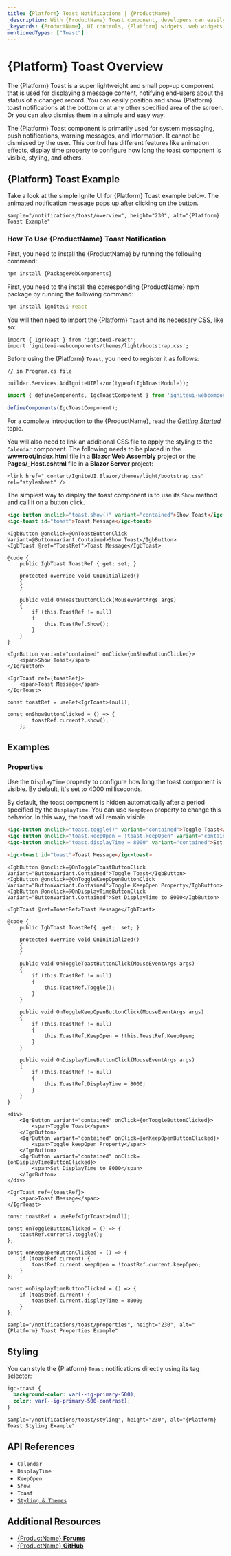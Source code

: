 ```yaml
---
title: {Platform} Toast Notifications | {ProductName}
_description: With {ProductName} Toast component, developers can easily integrate a brief, single-line message within mobile and desktop applications. Try it Now
_keywords: {ProductName}, UI controls, {Platform} widgets, web widgets, UI widgets, {Platform}, Native {Platform} Components Suite, Native {Platform} Controls, Native {Platform} Components Library, {Platform} Toast components
mentionedTypes: ["Toast"]
---
```


# {Platform} Toast Overview

The {Platform} Toast is a super lightweight and small pop-up component that is used for displaying a message content, notifying end-users about the status of a changed record. You can easily position and show {Platform} toast notifications at the bottom or at any other specified area of the screen. Or you can also dismiss them in a simple and easy way.

The {Platform} Toast component is primarily used for system messaging, push notifications, warning messages, and information. It cannot be dismissed by the user. This control has different features like animation effects, display time property to configure how long the toast component is visible, styling, and others.

## {Platform} Toast Example

Take a look at the simple Ignite UI for {Platform} Toast example below. The animated notification message pops up after clicking on the button.

`sample="/notifications/toast/overview", height="230", alt="{Platform} Toast Example"`


<div class="divider--half"></div>

### How To Use {ProductName} Toast Notification

<!-- WebComponents -->

First, you need to install the {ProductName} by running the following command:

```cmd
npm install {PackageWebComponents}
```

<!-- end: WebComponents -->

<!-- React -->

First, you need to the install the corresponding {ProductName} npm package by running the following command:

```cmd
npm install igniteui-react
```

You will then need to import the {Platform} `Toast` and its necessary CSS, like so:

```tsx
import { IgrToast } from 'igniteui-react';
import 'igniteui-webcomponents/themes/light/bootstrap.css';
```

<!-- end: React -->

Before using the {Platform} `Toast`, you need to register it as follows:


```razor
// in Program.cs file

builder.Services.AddIgniteUIBlazor(typeof(IgbToastModule));
```

```ts
import { defineComponents, IgcToastComponent } from 'igniteui-webcomponents';

defineComponents(IgcToastComponent);
```

For a complete introduction to the {ProductName}, read the [*Getting Started*](../general-getting-started.md) topic.

<!-- Blazor -->

You will also need to link an additional CSS file to apply the styling to the `Calendar` component. The following needs to be placed in the **wwwroot/index.html** file in a **Blazor Web Assembly** project or the **Pages/_Host.cshtml** file in a **Blazor Server** project:

```razor
<link href="_content/IgniteUI.Blazor/themes/light/bootstrap.css" rel="stylesheet" />
```

<!-- end: Blazor -->

The simplest way to display the toast component is to use its `Show` method and call it on a button click.

```html
<igc-button onclick="toast.show()" variant="contained">Show Toast</igc-button>
<igc-toast id="toast">Toast Message</igc-toast>
```

```razor
<IgbButton @onclick=@OnToastButtonClick Variant=@ButtonVariant.Contained>Show Toast</IgbButton>
<IgbToast @ref="ToastRef">Toast Message</IgbToast>

@code {
    public IgbToast ToastRef { get; set; }

    protected override void OnInitialized()
    {
    }

    public void OnToastButtonClick(MouseEventArgs args)
    {
        if (this.ToastRef != null)
        {
            this.ToastRef.Show();
        }
    }
}
```

```tsx
<IgrButton variant="contained" onClick={onShowButtonClicked}>
    <span>Show Toast</span>
</IgrButton>

<IgrToast ref={toastRef}>
    <span>Toast Message</span>
</IgrToast>

const toastRef = useRef<IgrToast>(null);

const onShowButtonClicked = () => {
        toastRef.current?.show();
    };
```

## Examples

### Properties

Use the `DisplayTime` property to configure how long the toast component is visible. By default, it's set to 4000 milliseconds.

By default, the toast component is hidden automatically after a period specified by the `DisplayTime`. You can use `KeepOpen` property to change this behavior. In this way, the toast will remain visible.

```html
<igc-button onclick="toast.toggle()" variant="contained">Toggle Toast</igc-button>
<igc-button onclick="toast.keepOpen = !toast.keepOpen" variant="contained">Toggle keepOpen property</igc-button>
<igc-button onclick="toast.displayTime = 8000" variant="contained">Set DisplayTime to 8000</igc-button>

<igc-toast id="toast">Toast Message</igc-toast>
```

```razor
<IgbButton @onclick=@OnToggleToastButtonClick Variant="ButtonVariant.Contained">Toggle Toast</IgbButton>
<IgbButton @onclick=@OnToggleKeepOpenButtonClick Variant="ButtonVariant.Contained">Toggle KeepOpen Property</IgbButton>
<IgbButton @onclick=@OnDisplayTimeButtonClick Variant="ButtonVariant.Contained">Set DisplayTime to 8000</IgbButton>

<IgbToast @ref=ToastRef>Toast Message</IgbToast>

@code {
    public IgbToast ToastRef{  get;  set; }

    protected override void OnInitialized()
    {
    }

    public void OnToggleToastButtonClick(MouseEventArgs args)
    {
        if (this.ToastRef != null)
        {
            this.ToastRef.Toggle();
        }
    }

    public void OnToggleKeepOpenButtonClick(MouseEventArgs args)
    {
        if (this.ToastRef != null)
        {
            this.ToastRef.KeepOpen = !this.ToastRef.KeepOpen;
        }
    }

    public void OnDisplayTimeButtonClick(MouseEventArgs args)
    {
        if (this.ToastRef != null)
        {
            this.ToastRef.DisplayTime = 8000;
        }
    }
}
```

```tsx
<div>
    <IgrButton variant="contained" onClick={onToggleButtonClicked}>
        <span>Toggle Toast</span>
    </IgrButton>
    <IgrButton variant="contained" onClick={onKeepOpenButtonClicked}>
        <span>Toggle keepOpen Property</span>
    </IgrButton>
    <IgrButton variant="contained" onClick={onDisplayTimeButtonClicked}>
        <span>Set DisplayTime to 8000</span>
    </IgrButton>
</div>

<IgrToast ref={toastRef}>
    <span>Toast Message</span>
</IgrToast>

const toastRef = useRef<IgrToast>(null);

const onToggleButtonClicked = () => {
    toastRef.current?.toggle();
};

const onKeepOpenButtonClicked = () => {
    if (toastRef.current) {
        toastRef.current.keepOpen = !toastRef.current.keepOpen;
    }
};

const onDisplayTimeButtonClicked = () => {
    if (toastRef.current) {
        toastRef.current.displayTime = 8000;
    }
};
```

`sample="/notifications/toast/properties", height="230", alt="{Platform} Toast Properties Example"`



## Styling

You can style the {Platform} `Toast` notifications directly using its tag selector:

```css
igc-toast {
  background-color: var(--ig-primary-500);
  color: var(--ig-primary-500-contrast);
}
```

`sample="/notifications/toast/styling", height="230", alt="{Platform} Toast Styling Example"`

<div class="divider--half"></div>


## API References

 - `Calendar`
 - `DisplayTime`
 - `KeepOpen`
 - `Show`
 - `Toast`
 - [`Styling & Themes`](../themes/overview.md)

## Additional Resources

* [{ProductName} **Forums**]({ForumsLink})
* [{ProductName} **GitHub**]({GithubLink})